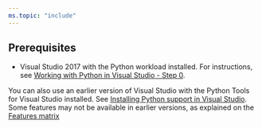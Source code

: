 ```yaml
---
ms.topic: "include"
---
```

## Prerequisites

- Visual Studio 2017 with the Python workload installed. For instructions, see [Working with Python in Visual Studio - Step 0](../tutorial-working-with-python-in-visual-studio-step-00-installation.md).

You can also use an earlier version of Visual Studio with the Python Tools for Visual Studio installed. See [Installing Python support in Visual Studio](../installing-python-support-in-visual-studio.md). Some features may not be available in earlier versions, as explained on the [Features matrix](../overview-of-python-tools-for-visual-studio.md#features-matrix)